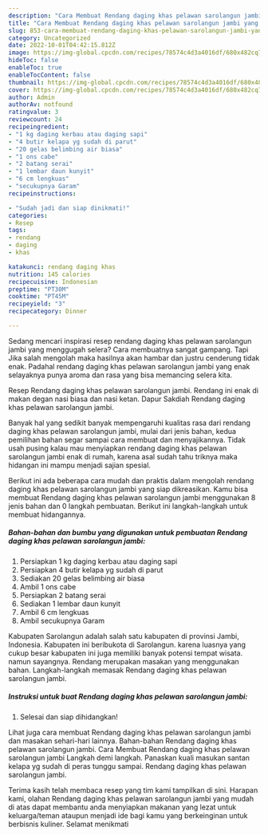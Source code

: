 ```yaml
---
description: "Cara Membuat Rendang daging khas pelawan sarolangun jambi yang Enak "
title: "Cara Membuat Rendang daging khas pelawan sarolangun jambi yang Enak "
slug: 853-cara-membuat-rendang-daging-khas-pelawan-sarolangun-jambi-yang-enak
category: Uncategorized
date: 2022-10-01T04:42:15.812Z
image: https://img-global.cpcdn.com/recipes/78574c4d3a4016df/680x482cq70/rendang-daging-khas-pelawan-sarolangun-jambi-foto-resep-utama.jpg
hideToc: false
enableToc: true
enableTocContent: false
thumbnail: https://img-global.cpcdn.com/recipes/78574c4d3a4016df/680x482cq70/rendang-daging-khas-pelawan-sarolangun-jambi-foto-resep-utama.jpg
cover: https://img-global.cpcdn.com/recipes/78574c4d3a4016df/680x482cq70/rendang-daging-khas-pelawan-sarolangun-jambi-foto-resep-utama.jpg
author: Admin
authorAv: notfound
ratingvalue: 3
reviewcount: 24
recipeingredient:
- "1 kg daging kerbau atau daging sapi"
- "4 butir kelapa yg sudah di parut"
- "20 gelas belimbing air biasa"
- "1 ons cabe"
- "2 batang serai"
- "1 lembar daun kunyit"
- "6 cm lengkuas"
- "secukupnya Garam"
recipeinstructions:

- "Sudah jadi dan siap dinikmati!"
categories:
- Resep
tags:
- rendang
- daging
- khas

katakunci: rendang daging khas 
nutrition: 145 calories
recipecuisine: Indonesian
preptime: "PT30M"
cooktime: "PT45M"
recipeyield: "3"
recipecategory: Dinner

---
```



Sedang mencari inspirasi resep rendang daging khas pelawan sarolangun jambi yang menggugah selera? Cara membuatnya sangat gampang. Tapi Jika salah mengolah maka hasilnya akan hambar dan justru cenderung tidak enak. Padahal rendang daging khas pelawan sarolangun jambi yang enak selayaknya punya aroma dan rasa yang bisa memancing selera kita.


Resep Rendang daging khas pelawan sarolangun jambi. Rendang ini enak di makan degan nasi biasa dan nasi ketan. Dapur Sakdiah Rendang daging khas pelawan sarolangun jambi.

Banyak hal yang sedikit banyak mempengaruhi kualitas rasa dari rendang daging khas pelawan sarolangun jambi, mulai dari jenis bahan, kedua pemilihan bahan segar sampai cara membuat dan menyajikannya. Tidak usah pusing kalau mau menyiapkan rendang daging khas pelawan sarolangun jambi enak di rumah, karena asal sudah tahu triknya maka hidangan ini mampu menjadi sajian spesial.


Berikut ini ada beberapa cara mudah dan praktis dalam mengolah rendang daging khas pelawan sarolangun jambi yang siap dikreasikan. Kamu bisa membuat Rendang daging khas pelawan sarolangun jambi menggunakan 8 jenis bahan dan 0 langkah pembuatan. Berikut ini langkah-langkah untuk membuat hidangannya.

<!--inarticleads1-->

##### Bahan-bahan dan bumbu yang digunakan untuk pembuatan Rendang daging khas pelawan sarolangun jambi:

1. Persiapkan 1 kg daging kerbau atau daging sapi
1. Persiapkan 4 butir kelapa yg sudah di parut
1. Sediakan 20 gelas belimbing air biasa
1. Ambil 1 ons cabe
1. Persiapkan 2 batang serai
1. Sediakan 1 lembar daun kunyit
1. Ambil 6 cm lengkuas
1. Ambil secukupnya Garam


Kabupaten Sarolangun adalah salah satu kabupaten di provinsi Jambi, Indonesia. Kabupaten ini beribukota di Sarolangun. karena luasnya yang cukup besar kabupaten ini juga memiliki banyak potensi tempat wisata. namun sayangnya. Rendang merupakan masakan yang menggunakan bahan. Langkah-langkah memasak Rendang daging khas pelawan sarolangun jambi. 

<!--inarticleads2-->

##### Instruksi untuk buat Rendang daging khas pelawan sarolangun jambi:


1. Selesai dan siap dihidangkan!

Lihat juga cara membuat Rendang daging khas pelawan sarolangun jambi dan masakan sehari-hari lainnya. Bahan-bahan Rendang daging khas pelawan sarolangun jambi. Cara Membuat Rendang daging khas pelawan sarolangun jambi Langkah demi langkah. Panaskan kuali masukan santan kelapa yg sudah di peras tunggu sampai. Rendang daging khas pelawan sarolangun jambi. 

Terima kasih telah membaca resep yang tim kami tampilkan di sini. Harapan kami, olahan Rendang daging khas pelawan sarolangun jambi yang mudah di atas dapat membantu anda menyiapkan makanan yang lezat untuk keluarga/teman ataupun menjadi ide bagi kamu yang berkeinginan untuk berbisnis kuliner. Selamat menikmati
